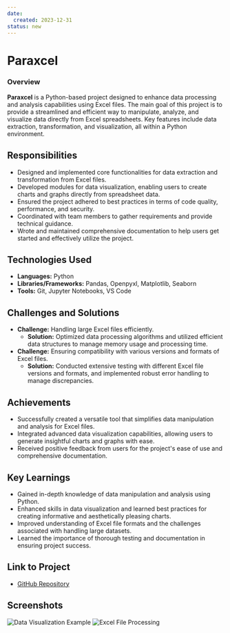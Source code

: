 ```yaml
---
date:
  created: 2023-12-31
status: new
---
```


# Paraxcel

### Overview
**Paraxcel** is a Python-based project designed to enhance data processing and analysis capabilities using Excel files. The main goal of this project is to provide a streamlined and efficient way to manipulate, analyze, and visualize data directly from Excel spreadsheets. Key features include data extraction, transformation, and visualization, all within a Python environment.

## Responsibilities
- Designed and implemented core functionalities for data extraction and transformation from Excel files.
- Developed modules for data visualization, enabling users to create charts and graphs directly from spreadsheet data.
- Ensured the project adhered to best practices in terms of code quality, performance, and security.
- Coordinated with team members to gather requirements and provide technical guidance.
- Wrote and maintained comprehensive documentation to help users get started and effectively utilize the project.

## Technologies Used
- **Languages:** Python
- **Libraries/Frameworks:** Pandas, Openpyxl, Matplotlib, Seaborn
- **Tools:** Git, Jupyter Notebooks, VS Code

## Challenges and Solutions
- **Challenge:** Handling large Excel files efficiently.
  - **Solution:** Optimized data processing algorithms and utilized efficient data structures to manage memory usage and processing time.
- **Challenge:** Ensuring compatibility with various versions and formats of Excel files.
  - **Solution:** Conducted extensive testing with different Excel file versions and formats, and implemented robust error handling to manage discrepancies.

## Achievements
- Successfully created a versatile tool that simplifies data manipulation and analysis for Excel files.
- Integrated advanced data visualization capabilities, allowing users to generate insightful charts and graphs with ease.
- Received positive feedback from users for the project's ease of use and comprehensive documentation.

## Key Learnings
- Gained in-depth knowledge of data manipulation and analysis using Python.
- Enhanced skills in data visualization and learned best practices for creating informative and aesthetically pleasing charts.
- Improved understanding of Excel file formats and the challenges associated with handling large datasets.
- Learned the importance of thorough testing and documentation in ensuring project success.

## Link to Project
- [GitHub Repository](https://github.com/mrxsierra/paraxcel)

## Screenshots
![Data Visualization Example](https://github.com/mrxsierra/paraxcel/blob/main/docs/images/data_visualization.png)
![Excel File Processing](https://github.com/mrxsierra/paraxcel/blob/main/docs/images/excel_processing.png)



